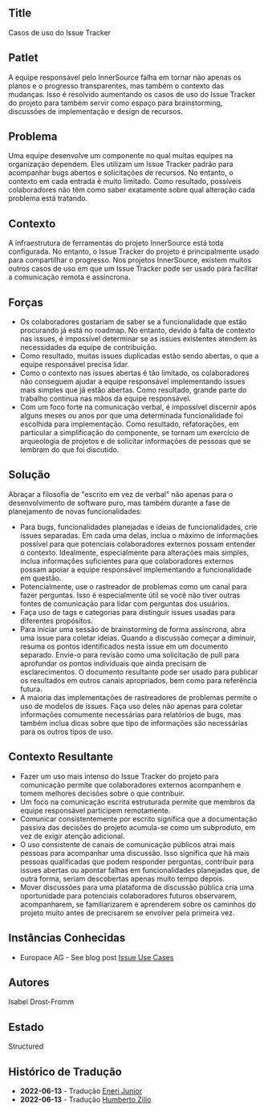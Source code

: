 ## Title

Casos de uso do Issue Tracker

## Patlet

A equipe responsável pelo InnerSource falha em tornar não apenas os planos e o progresso transparentes, mas também o contexto das mudanças. Isso é resolvido aumentando os casos de uso do Issue Tracker do projeto para também servir como espaço para brainstorming, discussões de implementação e design de recursos.

## Problema

Uma equipe desenvolve um componente no qual muitas equipes na organização dependem. Eles utilizam um Issue Tracker padrão para acompanhar bugs abertos e solicitações de recursos. No entanto, o contexto em cada entrada é muito limitado. Como resultado, possíveis colaboradores não têm como saber exatamente sobre qual alteração cada problema está tratando.

## Contexto

A infraestrutura de ferramentas do projeto InnerSource está toda configurada. No entanto, o Issue Tracker do projeto é principalmente usado para compartilhar o progresso. Nos projetos InnerSource, existem muitos outros casos de uso em que um Issue Tracker pode ser usado para facilitar a comunicação remota e assíncrona.

## Forças

- Os colaboradores gostariam de saber se a funcionalidade que estão procurando já está no roadmap. No entanto, devido à falta de contexto nas issues, é impossível determinar se as issues existentes atendem às necessidades da equipe de contribuição.
- Como resultado, muitas issues duplicadas estão sendo abertas, o que a equipe responsável precisa lidar.
- Como o contexto nas issues abertas é tão limitado, os colaboradores não conseguem ajudar a equipe responsável implementando issues mais simples que já estão abertas. Como resultado, grande parte do trabalho continua nas mãos da equipe responsável.
- Com um foco forte na comunicação verbal, é impossível discernir após alguns meses ou anos por que uma determinada funcionalidade foi escolhida para implementação. Como resultado, refatorações, em particular a simplificação do componente, se tornam um exercício de arqueologia de projetos e de solicitar informações de pessoas que se lembram do que foi discutido.

## Solução

Abraçar a filosofia de "escrito em vez de verbal" não apenas para o desenvolvimento de software puro, mas também durante a fase de planejamento de novas funcionalidades:

- Para bugs, funcionalidades planejadas e ideias de funcionalidades, crie issues separadas. Em cada uma delas, inclua o máximo de informações possível para que potenciais colaboradores externos possam entender o contexto. Idealmente, especialmente para alterações mais simples, inclua informações suficientes para que colaboradores externos possam apoiar a equipe responsável implementando a funcionalidade em questão.
- Potencialmente, use o rastreador de problemas como um canal para fazer perguntas. Isso é especialmente útil se você não tiver outras fontes de comunicação para lidar com perguntas dos usuários.
- Faça uso de tags e categorias para distinguir issues usadas para diferentes propósitos.
- Para iniciar uma sessão de brainstorming de forma assíncrona, abra uma issue para coletar ideias. Quando a discussão começar a diminuir, resuma os pontos identificados nesta issue em um documento separado. Envie-o para revisão como uma solicitação de pull para aprofundar os pontos individuais que ainda precisam de esclarecimentos. O documento resultante pode ser usado para publicar os resultados em outros canais apropriados, bem como para referência futura.
- A maioria das implementações de rastreadores de problemas permite o uso de modelos de issues. Faça uso deles não apenas para coletar informações comumente necessárias para relatórios de bugs, mas também inclua dicas sobre que tipo de informações são necessárias para os outros tipos de uso.

## Contexto Resultante

- Fazer um uso mais intenso do Issue Tracker do projeto para comunicação permite que colaboradores externos acompanhem e tomem melhores decisões sobre o que contribuir.
- Um foco na comunicação escrita estruturada permite que membros da equipe responsável participem remotamente.
- Comunicar consistentemente por escrito significa que a documentação passiva das decisões do projeto acumula-se como um subproduto, em vez de exigir atenção adicional.
- O uso consistente de canais de comunicação públicos atrai mais pessoas para acompanhar uma discussão. Isso significa que há mais pessoas qualificadas que podem responder perguntas, contribuir para issues abertas ou apontar falhas em funcionalidades planejadas que, de outra forma, seriam descobertas apenas muito tempo depois.
- Mover discussões para uma plataforma de discussão pública cria uma oportunidade para potenciais colaboradores futuros observarem, acompanharem, se familiarizarem e aprenderem sobre os caminhos do projeto muito antes de precisarem se envolver pela primeira vez.

## Instâncias Conhecidas

* Europace AG - See blog post [Issue Use Cases](https://tech.europace.de/post/using-issues-for-asking-questions-and-tracking-work/)

## Autores

Isabel Drost-Fromm

## Estado

Structured

## Histórico de Tradução

- **2022-06-13** - Tradução [Eneri Junior](https://github.com/jrcosta)
- **2022-06-13** - Tradução [Humberto Zilio](https://github.com/zilio)

